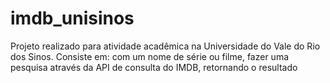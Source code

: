 # imdb_unisinos

Projeto realizado para atividade acadêmica na Universidade do Vale do Rio dos Sinos.
Consiste em: com um nome de série ou filme, fazer uma pesquisa através da API de consulta do IMDB, retornando o resultado
